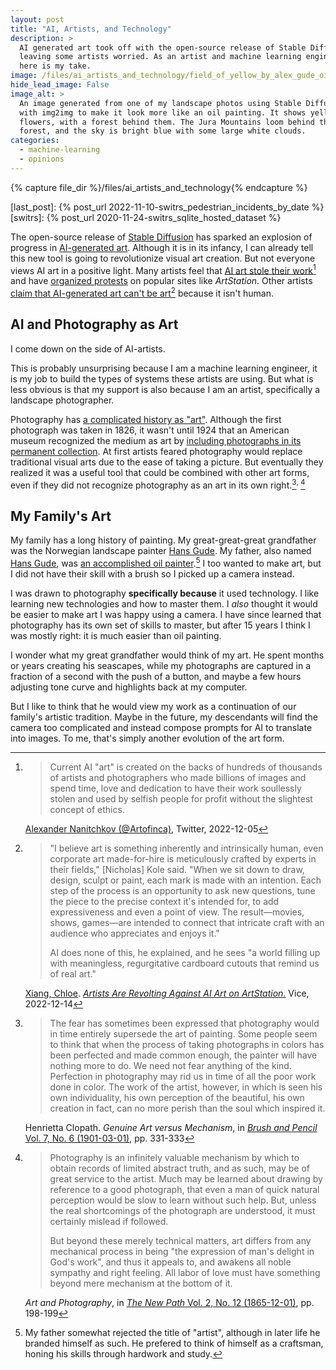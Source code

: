 ```yaml
---
layout: post
title: "AI, Artists, and Technology"
description: >
  AI generated art took off with the open-source release of Stable Diffusion,
  leaving some artists worried. As an artist and machine learning engineer,
  here is my take.
image: /files/ai_artists_and_technology/field_of_yellow_by_alex_gude_oil_painted_by_stable_diffusion.jpg
hide_lead_image: False
image_alt: >
  An image generated from one of my landscape photos using Stable Diffusion
  with img2img to make it look more like an oil painting. It shows yellow
  flowers, with a forest behind them. The Jura Mountains loom behind the
  forest, and the sky is bright blue with some large white clouds.
categories: 
  - machine-learning
  - opinions
---
```


{% capture file_dir %}/files/ai_artists_and_technology{% endcapture %}

[last_post]: {% post_url 2022-11-10-switrs_pedestrian_incidents_by_date %}
[switrs]: {% post_url 2020-11-24-switrs_sqlite_hosted_dataset %}

The open-source release of [Stable Diffusion][sd] has sparked an explosion of
progress in [AI-generated art][ai_art]. Although it is in its infancy, I can
already tell this new tool is going to revolutionize visual art creation. But
not everyone views AI art in a positive light. Many artists feel that [AI art
stole their work][stolen][^stolen_quote] and have [organized protests][anti]
on popular sites like _ArtStation_. Other artists [claim that AI-generated art
can't be art][not_art][^not_art_quote] because it isn't
human.

[sd]: https://en.wikipedia.org/wiki/Stable_Diffusion
[ai_art]: https://en.wikipedia.org/wiki/Artificial_intelligence_art
[stolen]: https://twitter.com/Artofinca/status/1599730391698485248
[anti]: https://arstechnica.com/information-technology/2022/12/artstation-artists-stage-mass-protest-against-ai-generated-artwork/
[not_art]: https://www.vice.com/en/article/ake9me/artists-are-revolt-against-ai-art-on-artstation

[^stolen_quote]:
    > Current AI "art" is created on the backs of hundreds of thousands of
    > artists and photographers who made billions of images and spend time,
    > love and dedication to have their work soullessly stolen and used by
    > selfish people for profit without the slightest concept of ethics.

    [Alexander Nanitchkov (@Artofinca)][stolen], Twitter, 2022-12-05

[^not_art_quote]:

    >"I believe art is something inherently and intrinsically human, even
    >corporate art made-for-hire is meticulously crafted by experts in their
    >fields," [Nicholas] Kole said. "When we sit down to draw, design, sculpt
    >or paint, each mark is made with an intention. Each step of the process
    >is an opportunity to ask new questions, tune the piece to the precise
    >context it's intended for, to add expressiveness and even a point of
    >view. The result—movies, shows, games—are intended to connect that
    >intricate craft with an audience who appreciates and enjoys it." 
    >
    >AI does none of this, he explained, and he sees "a world filling up with
    >meaningless, regurgitative cardboard cutouts that remind us of real art."

    [Xiang, Chloe][chloe]. [_Artists Are Revolting Against AI Art on
    ArtStation._][not_art] Vice, 2022-12-14

[chloe]: https://twitter.com/chloexiang

## AI and Photography as Art

I come down on the side of AI-artists.

This is probably unsurprising because I am a machine learning engineer, it is
my job to build the types of systems these artists are using. But what is less
obvious is that my support is also because I am an artist, specifically a
landscape photographer.

Photography has [a complicated history as "art"][jstor]. Although the first
photograph was taken in 1826, it wasn't until 1924 that an American museum
recognized the medium as art by [including photographs in its permanent
collection][as]. At first artists feared photography would replace traditional
visual arts due to the ease of taking a picture. But eventually they realized
it was a useful tool that could be combined with other art forms, even if they
did not recognize photography as an art in its own
right.[^brush_and_pencil]<sup>, </sup>[^the_new_path]

[jstor]: https://daily.jstor.org/when-photography-was-not-art/

[as]: https://en.wikipedia.org/wiki/Alfred_Stieglitz

[^brush_and_pencil]: 
    > The fear has sometimes been expressed that photography would in time
    > entirely supersede the art of painting. Some people seem to think that
    > when the process of taking photographs in colors has been perfected and
    > made common enough, the painter will have nothing more to do. We need
    > not fear anything of the kind. Perfection in photography may rid us in
    > time of all the poor work done in color. The work of the artist,
    > however, in which is seen his own individuality, his own perception of
    > the beautiful, his own creation in fact, can no more perish than the
    > soul which inspired it.  

    Henrietta Clopath. _Genuine Art versus Mechanism_, in [_Brush and Pencil_
    Vol. 7, No. 6 (1901-03-01)][bap], pp. 331-333

[bap]: https://doi.org/10.2307/25505621

[^the_new_path]:
    > Photography is an infinitely valuable mechanism by which to obtain records
    > of limited abstract truth, and as such, may be of great service to the
    > artist. Much may be learned about drawing by reference to a good photograph,
    > that even a man of quick natural perception would be slow to learn without
    > such help. But, unless the real shortcomings of the photograph are
    > understood, it must certainly mislead if followed.
    >
    > But beyond these merely technical matters, art differs from any
    > mechanical process in being "the expression of man's delight in God's
    > work", and thus it appeals to, and awakens all noble sympathy and right
    > feeling. All labor of love must have something beyond mere mechanism at the
    > bottom of it.

    _Art and Photography_, in [_The New Path_ Vol. 2, No. 12
    (1865-12-01)][tnp], pp. 198-199

[tnp]: https://www.jstor.org/stable/20542505

## My Family's Art

My family has a long history of painting. My great-great-great grandfather was
the Norwegian landscape painter [Hans Gude][hans_gude]. My father, also named
[Hans Gude][hans_gude_2], was [an accomplished oil
painter][painter].[^hans_art] I too wanted to make art, but I did not have
their skill with a brush so I picked up a camera instead.

[hans_gude]: https://en.wikipedia.org/wiki/Hans_Gude
[hans_gude_2]: https://www.hfgudeart.com/about2
[painter]: https://www.hfgudeart.com/

[^hans_art]:
    My father somewhat rejected the title of "artist", although in later life
    he branded himself as such. He prefered to think of himself as a
    craftsman, honing his skills through hardwork and study.

I was drawn to photography **specifically because** it used technology. I like
learning new technologies and how to master them. I _also_ thought it would be
easier to make art I was happy using a camera. I have since learned that
photography has its own set of skills to master, but after 15 years I think I
was mostly right: it is much easier than oil painting.

I wonder what my great grandfather would think of my art. He spent months or
years creating his seascapes, while my photographs are captured in a fraction
of a second with the push of a button, and maybe a few hours adjusting tone
curve and highlights back at my computer.

But I like to think that he would view my work as a continuation of our
family's artistic tradition. Maybe in the future, my descendants will find the
camera too complicated and instead compose prompts for AI to translate into
images. To me, that's simply another evolution of the art form.
